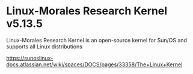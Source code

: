 # Linux-Morales Research Kernel v5.13.5
Linux-Morales Research Kernel is an open-source kernel for Sun/OS and supports all Linux distributions

https://sunoslinux-docs.atlassian.net/wiki/spaces/DOCS/pages/33358/The+Linux+Kernel

